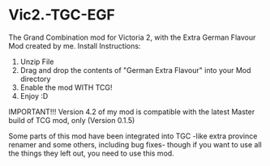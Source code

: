 # Vic2.-TGC-EGF
The Grand Combination mod for Victoria 2, with the Extra German Flavour Mod created by me.
Install Instructions:

1. Unzip File
2. Drag and drop the contents of "German Extra Flavour" into your Mod directory
3. Enable the mod WITH TCG!
4. Enjoy :D

IMPORTANT!!!
Version 4.2 of my mod is compatible with the latest Master build of TCG mod, only (Version 0.1.5)

Some parts of this mod have been integrated into TGC -like extra province renamer and some others, including bug fixes- though if you want to use all the things they left out, you need to use this mod.
